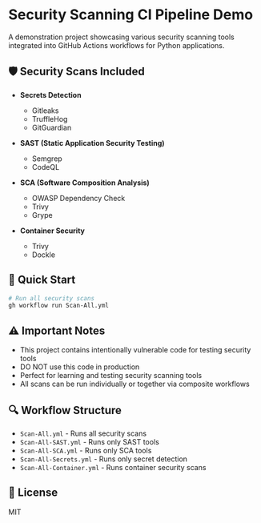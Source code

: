 # Security Scanning CI Pipeline Demo

A demonstration project showcasing various security scanning tools integrated into GitHub Actions workflows for Python applications.

## 🛡️ Security Scans Included

- **Secrets Detection**
  - Gitleaks
  - TruffleHog
  - GitGuardian

- **SAST (Static Application Security Testing)**
  - Semgrep
  - CodeQL

- **SCA (Software Composition Analysis)**
  - OWASP Dependency Check
  - Trivy
  - Grype

- **Container Security**
  - Trivy
  - Dockle

## 🚀 Quick Start

```bash
# Run all security scans
gh workflow run Scan-All.yml
```

## ⚠️ Important Notes

- This project contains intentionally vulnerable code for testing security tools
- DO NOT use this code in production
- Perfect for learning and testing security scanning tools
- All scans can be run individually or together via composite workflows

## 🔍 Workflow Structure

- `Scan-All.yml` - Runs all security scans
- `Scan-All-SAST.yml` - Runs only SAST tools
- `Scan-All-SCA.yml` - Runs only SCA tools
- `Scan-All-Secrets.yml` - Runs only secret detection
- `Scan-All-Container.yml` - Runs container security scans

## 📝 License

MIT
